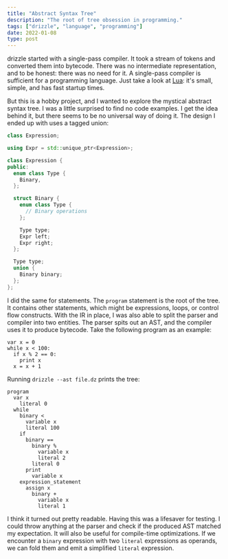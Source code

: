 ```yaml
---
title: "Abstract Syntax Tree"
description: "The root of tree obsession in programming."
tags: ["drizzle", "language", "programming"]
date: 2022-01-08
type: post
---
```

drizzle started with a single-pass compiler. It took a stream of tokens and converted them into bytecode. There was no intermediate representation, and to be honest: there was no need for it. A single-pass compiler is sufficient for a programming language. Just take a look at [Lua](https://www.lua.org/): it's small, simple, and has fast startup times.

But this is a hobby project, and I wanted to explore the mystical abstract syntax tree. I was a little surprised to find no code examples. I get the idea behind it, but there seems to be no universal way of doing it. The design I ended up with uses a tagged union:

```cpp
class Expression;

using Expr = std::unique_ptr<Expression>;

class Expression {
public:
  enum class Type {
    Binary,
  };

  struct Binary {
    enum class Type {
      // Binary operations
    };

    Type type;
    Expr left;
    Expr right;
  };

  Type type;
  union {
    Binary binary;
  };
};
```

I did the same for statements. The `program` statement is the root of the tree. It contains other statements, which might be expressions, loops, or control flow constructs. With the IR in place, I was also able to split the parser and compiler into two entities. The parser spits out an AST, and the compiler uses it to produce bytecode. Take the following program as an example:

```drizzle
var x = 0
while x < 100:
  if x % 2 == 0:
    print x
  x = x + 1
```

Running `drizzle --ast file.dz` prints the tree:

```code
program
  var x
    literal 0
  while
    binary <
      variable x
      literal 100
    if
      binary ==
        binary %
          variable x
          literal 2
        literal 0
      print
        variable x
    expression_statement
      assign x
        binary +
          variable x
          literal 1
```

I think it turned out pretty readable. Having this was a lifesaver for testing. I could throw anything at the parser and check if the produced AST matched my expectation. It will also be useful for compile-time optimizations. If we encounter a `binary` expression with two `literal` expressions as operands, we can fold them and emit a simplified `literal` expression.
